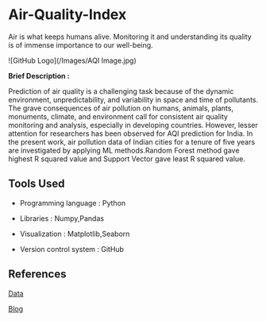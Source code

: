 # Air-Quality-Index
Air is what keeps humans alive. Monitoring it and understanding its quality is of immense importance to our well-being.

![GitHub Logo](/Images/AQI Image.jpg)


**Brief Description :**

Prediction of air quality is a challenging task because of the dynamic environment, unpredictability, and variability in space and time of pollutants. The grave consequences of air pollution on humans, animals, plants, monuments, climate, and environment call for consistent air quality monitoring and analysis, especially in developing countries. However, lesser attention for researchers has been observed for AQI prediction for India. In the present work, air pollution data of Indian cities for a tenure of five years are investigated by applying ML methods.Random Forest method gave highest R squared value and Support Vector gave least R squared value.


## Tools Used
- Programming language : Python
 
- Libraries : Numpy,Pandas

- Visualization : Matplotlib,Seaborn

- Version control system : GitHub

## References

[Data](https://www.kaggle.com/datasets/rohanrao/air-quality-data-in-india)

[Blog](https://www.pranaair.com/blog/what-is-air-quality-index-aqi-and-its-calculation/)
